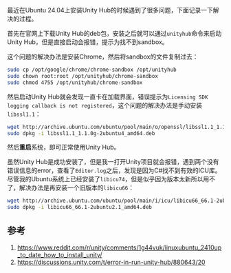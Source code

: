 最近在Ubuntu 24.04上安装Unity Hub的时候遇到了很多问题，下面记录一下解决的过程。

首先在官网上下载Unity Hub的deb包，安装之后就可以通过`unityhub`命令来启动Unity Hub，但是直接启动会报错，提示为找不到sandbox。

这个问题的解决办法是安装Chrome，然后将sandbox的文件复制过去：

```bash
sudo cp /opt/google/chrome/chrome-sandbox /opt/unityhub
sudo chown root:root /opt/unityhub/chrome-sandbox
sudo chmod 4755 /opt/unityhub/chrome-sandbox
```

然后启动Unity Hub就会发现一直卡在加载界面，错误提示为`Licensing SDK logging callback is not registered`，这个问题的解决办法是手动安装`libssl1.1`：

```bash
wget http://archive.ubuntu.com/ubuntu/pool/main/o/openssl/libssl1.1_1.1.0g-2ubuntu4_amd64.deb
sudo dpkg -i libssl1.1_1.1.0g-2ubuntu4_amd64.deb
```

然后**重启**系统，即可正常使用Unity Hub。

虽然Unity Hub是成功安装了，但是我一打开Unity项目就会报错，遇到两个没有错误信息的error，查看了`Editor.log`之后，发现是因为C#找不到有效的ICU库。尽管我的Ubuntu系统上已经安装了`libicu74`，但是似乎因为版本太新所以用不了，解决办法是再安装一个旧版本的`libicu66`：

```bash
wget http://archive.ubuntu.com/ubuntu/pool/main/i/icu/libicu66_66.1-2ubuntu2.1_amd64.deb
sudo dpkg -i libicu66_66.1-2ubuntu2.1_amd64.deb
```

## 参考

1. https://www.reddit.com/r/unity/comments/1g44vuk/linuxubuntu_2410up_to_date_how_to_install_unity/
2. https://discussions.unity.com/t/error-in-run-unity-hub/880643/20

